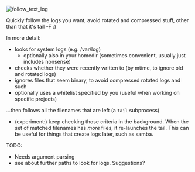 ![follow_text_log](http://i152.photobucket.com/albums/s171/scarfboy/linkto_serious/follow_text_logs.png)

Quickly follow the logs you want, avoid rotated and compressed stuff, other than that it's tail -F :)


In more detail:
- looks for system logs (e.g. /var/log)
  - optionally also in your homedir  (sometimes convenient, usually just includes nonsense)
- checks whether they were recently written to  (by mtime, to ignore old and rotated logs)
- ignores files that seem binary, to avoid compressed rotated logs and such
- optionally uses a whitelist specified by you (useful when working on specific projects)

...then follows all the filenames that are left (a `tail` subprocess)

- (experiment:) keep checking those criteria in the background.
  When the set of matched filenames has *more* files, it re-launches the tail.
  This can be useful for things that create logs later, such as samba.


TODO:
- Needs argument parsing
- see about further paths to look for logs. Suggestions?
